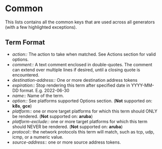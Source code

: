 # Common

This lists contains all the common keys that are used across all generators (with a few highlighted exceptions).

## Term Format

* _action::_ The action to take when matched. See Actions section for valid options.
* _comment::_ A text comment enclosed in double-quotes.  The comment can extend over multiple lines if desired, until a closing quote is encountered.
* _destination-address::_ One or more destination address tokens
* _expiration::_ Stop rendering this term after specified date in YYYY-MM-DD format. E.g. 2022-06-30
* _name::_ Name of the term.
* _option::_ See platforms supported Options section. (**Not** supported on: **k8s**, **gce**)
* _platform::_ one or more target platforms for which this term should ONLY be rendered. (**Not** supported on: **aruba**)
* _platform-exclude::_ one or more target platforms for which this term should NEVER be rendered. (**Not** supported on: **aruba**)
* _protocol::_ the network protocols this term will match, such as tcp, udp, icmp, or a numeric value.
* _source-address::_ one or more source address tokens.

<!--
build_in tokens:
            #'action',
            #'comment',
            'destination_address',
            'destination_address_exclude',
            'destination_port',
            #'expiration',
            'icmp_type',
            'stateless_reply',
            #'name',  # obj attribute, not token
            #'option',
            #'protocol',
            #'platform',
            #'platform_exclude',
            'source_address',
            'source_address_exclude',
            'source_port',
            'translated',  # obj attribute, not token
            'verbatim',
-->
